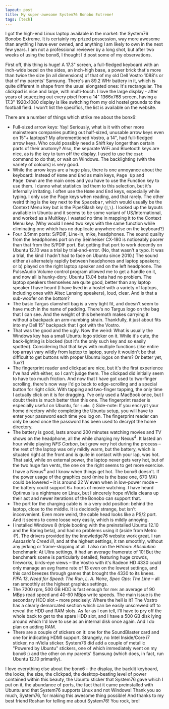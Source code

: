 ```yaml
---
layout: post
title: My super-awesome System76 Bonobo Extreme!
tags: [tech]
---
```


I got the high-end Linux laptop available in the market: the System76 Bonobo
Extreme. It is certainly my prized possession, way more awesome than anything I
have ever owned, and anything I am likely to own in the next few years. I am not
a professional reviewer by a long shot, but after two weeks of using the bonx6,
I thought I'd post some of my observations.

First off, this thing is huge! A 17.3" screen, a full-fledged keyboard with an
inch-wide bezel on the sides, an inch-high base, a power brick that's more than
twice the size (in all dimensions) of that of my old Dell Vostro 1088's or that
of my parents' Samsung. There's an 89.2 WHr battery in it, which is quite
different in shape from the usual elongated ones: It's rectangular. The clickpad
is nice and large, with multi-touch. I love the large display - after years of
squeezing out every pixel from a 14" 1366x768 screen, having a 17.3" 1920x1080
display is like switching from my old hostel grounds to the football field. I
won't list the specifics, the list is available on the website.

There are a number of things which strike me about the bonx6:

- Full-sized arrow keys: Yay! Seriously, what is it with other more mainstream
  companies putting out half-sized, unusable arrow keys even on 15"+ laptops? My
  aforementioned Vostro, a 14", had full-fledged arrow keys. Who could possibly
  need a Shift key longer than certain parts of their anatomy? Also, the
  separate WiFi and Bluetooth keys are nice, as is the key to turn off the
  display. I used to use the `xset` command to do that, or wait on Windows. The
  backlighting (with the variety of colours) is very good.
- While the arrow keys are a huge plus, there is one annoyance about the
  keyboard: Instead of <kbd>Home</kbd> and <kbd>End</kbd> as main keys,
  <kbd>Page&nbsp;Up</kbd> and <kbd>Page&nbsp;Down</kbd> are the main ones and
  you have to use the Function key to use them. I dunno what statistics led them
  to this selection, but it's infernally irritating. I often use the
  <kbd>Home</kbd> and <kbd>End</kbd> keys, especially while typing. I only use
  the Page keys when reading, and that rarely. The other weird thing is the key
  next to the <kbd>Spacebar</kbd>, which would usually be the Context Menu key
  but is the Pipe/Slash key (`|`,``\``). I looked up the layouts available in
  Ubuntu and it seems to be some variant of US/International, and worked as a
  Multikey. I wasted no time in mapping it to the Context Menu key. (Why would I
  need two keys with the same function while eliminating one which has no
  duplicate anywhere else on the keyboard?)
- Four 3.5mm ports: S/PDIF, Line-in, mike, headphones. The sound quality from
  the headphones port on my Seinheiser CX-180 is noticeably poorer than that
  from the S/PDIF port. But getting that port to work decently on Ubuntu 12.10
  was a trial by trial-and-error. (No, that wasn't a typo. It was a trial, the
  kind I hadn't had to face on Ubuntu since 2010.) The sound either a)
  alternately rapidly between headphones and laptop speakers; or b) played on
  the right laptop speaker and on the left headphone. The PulseAudio Volume
  control program allowed me to get a handle on it, and now all is hunky-dory.
  Ubuntu 13.04 beta had no problem. The laptop speakers themselves are quite
  good, better than any laptop speaker I have heard (I have lived in a hostel
  with a variety of laptops, including ones with Altec Lansing speakers), loud,
  clear. And is that a sub-woofer on the bottom?
- The basic Targus clamshell bag is a very tight fit, and doesn't seem to have
  much in the name of padding. There's no Targus logo on the bag that I can see.
  And the weight of this behemoth makes carrying it without a backpack an
  arm-numbing strain. Thankfully, it just about fits into my Dell 15" backpack
  that I got with the Vostro.
- That was the good and the ugly. Now the weird: What is usually the Windows key
  has a small Ubuntu logo sticker on it. While it's cute, the back-lighting is
  blocked (but it's the only such key and so easily spotted). Considering that
  that keys with multiple functions (like entire top array) vary wildly from
  laptop to laptop, surely it wouldn't be that difficult to get buttons with
  proper Ubuntu logos on them? Or better yet, Tux?)
- The fingerprint reader and clickpad are nice, but it's the first experience
  I've had with either, so I can't judge them. The clickpad did initially seem
  to have too much friction. And now that I have got used to two-finger
  scrolling, there's now way I'd go back to edge-scrolling and a special button
  for right click. With tapping and two-finger tapping, the only time I actually
  click on it is for dragging. I've only used a MacBook once, but I doubt theirs
  is much better than this one. The fingerprint reader is especially useful on
  Ubuntu, for `sudo`. :) Side-note: If you encrypt your home directory while
  completing the Ubuntu setup, you will have to enter your password each time
  you log on. The fingerprint reader can only be used once the password has been
  used to decrypt the home directory.
- The battery is good, lasts around 200 minutes watching movies and TV shows on
  the headphone, all the while charging my Nexus<sup>4</sup>. It lasted an hour
  while playing *NFS Carbon*, but grew very hot during the process – the rest of
  the laptop was only mildly warm, but the battery, which is situated right at
  the front and is quite in contact with your lap, was hot. That said, while on
  external power, the laptop never gets very hot, but of the two huge fan vents,
  the one on the right seems to get more exercise. I have a Nexus<sup>4</sup>
  and I know when things get hot. The bonx6 doesn't. If the power usage of the
  graphics card (mine is the base one, 670 MX) could be lowered – it is around
  22 W even when in low-power mode – the battery could support 6+ hours of movie
  watching.  I have heard Optimus is a nightmare on Linux, but I sincerely hope
  nVidia cleans up their act and newer iterations of the Bonobo can support
  that.
- The port for the charging cable is in a very odd position: behind the laptop,
  close to the middle. It is decidedly strange, but isn't inconvenient. Even
  more weird, the cable head looks like a PS/2 port. And it seems to come loose
  very easily, which is mildly annoying.
- I installed Windows 8 (triple booting with the preinstalled Ubuntu 12.10 and
  the Raring beta), and had no problems using it (aside from Metro :P). The
  drivers provided by the knowledge76 website work great. I ran *Assassin's
  Creed III*, and at the highest settings, it ran smoothly, without any jerking
  or frame-skipping at all. I also ran the *Hitman: Absolution* benchmark: At
  Ultra settings, it had an average framerate of 10! But the benchmark scene is
  particularly detailed, featuring huge crowds, fireworks, birds-eye views – the
  Vostro with it's Radeon HD 4330 could only manage an avg frame rate of 13 even
  on the lowest settings, and this card breezes through games that brought the
  4330 to its knees. *FIFA 13*, *Need for Speed: The Run*, *L. A. Noire*, *Spec
  Ops: The Line* – all ran smoothly at the highest graphics settings.
- The 7200 rpm, 500 GB HDD is fast enough for me: an average of 90 MBps read
  speed and 40-60 MBps write speeds. The main issue is the secondary HDD slot –
  more precisely: Where the hell is it? The Vostro has a clearly demarcated
  section which can be easily unscrewed off to reveal the HDD and RAM slots. As
  far as I can tell, I'll have to pry off the whole back to get to the spare HDD
  slot, and I have a 500 GB disk lying around which I'd love to use as an
  internal disk once again. And I do plan on adding RAM.
- There are a couple of stickers on it: one for the SoundBlaster card and one
  for indicating HDMI support. Strangely, no Intel Inside/Core i7 sticker, no
  nVidia sticker. System76 did add a couple of metallic "Powered by Ubuntu"
  stickers, one of which immediately went on my bonx6 :) and the other on my
  parents' Samsung (which does, in fact, run Ubuntu 12.10 primarily).

I love everything else about the bonx6 – the display, the backlit keyboard, the
looks, the size, the clickpad, the desktop-beating level of power contained
within this beauty, the Ubuntu sticker that System76 gave which I put on it, the
abundance of ports, the fact that it came preinstalled with Ubuntu and that
System76 supports Linux and not Windows! Thank you so much, System76, for making
this awesome thing possible! And thanks to my best friend Roshan for telling me
about System76! You rock, bro!

